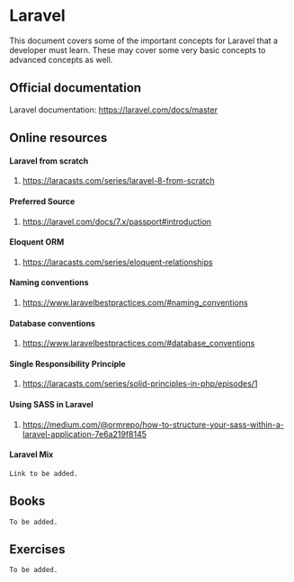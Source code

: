 # Laravel

This document covers some of the important concepts for Laravel that a developer must learn. These may cover some very basic concepts to advanced concepts as well.
 
## Official documentation
Laravel documentation: https://laravel.com/docs/master

## Online resources
#### Laravel from scratch
1. https://laracasts.com/series/laravel-8-from-scratch
#### Preferred Source
1. https://laravel.com/docs/7.x/passport#introduction

#### Eloquent ORM
1. https://laracasts.com/series/eloquent-relationships

#### Naming conventions
1. https://www.laravelbestpractices.com/#naming_conventions

#### Database conventions
1. https://www.laravelbestpractices.com/#database_conventions

#### Single Responsibility Principle
1. https://laracasts.com/series/solid-principles-in-php/episodes/1

#### Using SASS in Laravel
1. https://medium.com/@ormrepo/how-to-structure-your-sass-within-a-laravel-application-7e6a219f8145

#### Laravel Mix
`Link to be added.`

## Books
`To be added.`

## Exercises
`To be added.`
